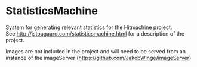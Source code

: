 # StatisticsMachine

System for generating relevant statistics for the Hitmachine project.  
See http://jstougaard.com/statisticsmachine.html for a description of the project.  

Images are not included in the project and will need to be served from an instance of the imageServer (https://github.com/JakobWinge/imageServer)
